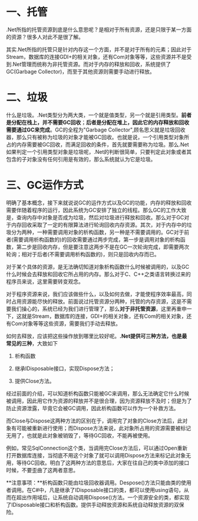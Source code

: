 # 一、托管

​		.Net所指的托管资源到底是什么意思呢？是相对于所有资源，还是只限于某一方面的资源？很多人对此不是很了解。

​		其实.Net所指的托管只是针对内存这一个方面，并不是对于所有的元素；因此对于Stream，数据库的连接GDI+的相关对象，还有Com对象等等，这些资源并不是受到.Net管理而统称为非托管资源。而对于内存的释放和回收，系统提供了GC(Garbage Collector)，而至于其他资源则需要手动进行释放。

# 二、垃圾

​		什么是垃圾。.Net类型分为两大类，一个就是值类型，另一个就是引用类型。**前者是分配在栈上，并不需要GC回收**；**后者是分配在堆上，因此它的内存释放和回收需要通过GC来完成**。GC的全程为"Garbage Collector",顾名思义就是垃圾回收器，那么只有被称为垃圾的对象才能被GC回收。也就是说，一个引用类型对象所占的内存需要被GC回收，而满足回收的条件，首先就要需要称为垃圾。那么.Net如果判定一个引用类型对象是垃圾呢，.Net的判断很简单，只要判定此对象或者其包含的子对象没有任何引用是有效的，那么系统就认为它是垃圾。

# 三、GC运作方式

​		明确了基本概念，接下来就说说GC的运作方式以及GC的功能，内存的释放和回收需要伴随着程序的运行，因此系统为GC安排了独立的线程。那么GC的工作大致是，查询内存中对象是否成为垃圾，然后对垃圾进行释放和回收。那么对于GC对于内存回收采取了一定的有限算法进行轮询回收内存资源。其次，对于内存中的垃圾分为两种，一种需要调用对象的析构函数，另一种是不需要调用的。GC对于前者(需要调用析构函数的)的回收需要通过两步完成，第一步是调用对象的析构函数，第二步是回收内存，但是要注意这两步不是在GC一次轮询完成，即需要两次轮询；相对于后者(不需要调用析构函数的)，则只是回收内存而已。

​		对于某个具体的资源，是无法确切知道对象析构函数什么时候被调用的，以及GC什么时候会去释放和回收它所占用的内存。那么对于C、C++之类语言转换过来的程序员来说，这里需要转变观念。

​		对于程序资源来说，我们应该做些什么，以及如何去做，才能使程序效率最高，同时占用资源能尽快的释放。前面说过托管资源分两种，托管的内存资源，这是不需要我们操心的，系统已经为我们进行管理了，那么**对于非托管资源**，这里再重申一下，这就是Stream，数据库的连接，GDI+的相关对象，还有Com的相关对象，还有Com对象等等这些资源，需要我们手动去释放。

​	如何去释放，应该把这些操作放到哪里比较好呢。**.Net提供可三种方法，也是最常见的三种**，大致如下

1. 析构函数
2. 继承IDisposable接口，实现Dispose方法；

3. 提供Close方法。

​		经过前面的介绍，可以知道析构函数只能被GC来调用，那么无法确定它什么时候被调用，因此用它作为资源的释放并不是很合理，因为资源释放不及时；但是为了防止资源泄露，毕竟它会被GC调用，因此析构函数可以作为一个补救方法。

​		而Close与Dispose这两种方法的区别在于，调用完了对象的Close方法后，此对象有可能被重新进行使用；而Dispose方法来说，此对象所占用的资源需要被标记无用了，也就是此对象被销毁了，等待GC回收，不能再被使用。

​		例如，常见SqlConnection这个类，当调用完Close方法后，可以通过Open重新打开数据库连接，当彻底不用这个对象了就可以调用Dispose方法来标记此对象无用，等待GC回收。明白了这两种方法的意思后，大家在往自己的类中添加的接口时候，不要歪曲了这两者意思。



**注意事项：**析构函数只能由垃圾回收器调用。Despose()方法只能由类的使用者调用。在C#中，凡是继承了IDisposable接口的类，都可以使用using语句，从而在超出作用域后，让系统自动调用Dispose()方法。一个资源安全的类，都实现了IDisposable接口和析构函数。提供手动释放资源和系统自动释放资源的双保险。